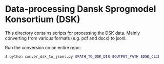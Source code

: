# Data-processing Dansk Sprogmodel Konsortium (DSK)

This directory contains scripts for processing the DSK data. Mainly converting from various formats (e.g. pdf and docx) to jsonl.

Run the conversion on an entire repo:

```bash
$ python conver_dsk_to_jsonl.py $PATH_TO_DSK_DIR $OUTPUT_PATH $DSK_CLIENT
```

